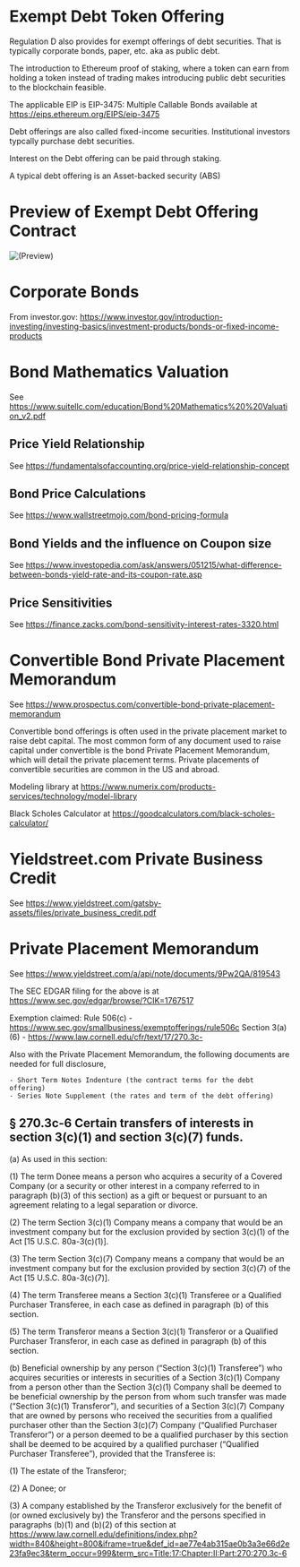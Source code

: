 # Exempt Debt Token Offering
Regulation D also provides for exempt offerings of debt securities. That is typically corporate bonds, paper, etc. aka as public debt.

The introduction to Ethereum proof of staking, where a token can earn from holding a token instead of trading makes introducing public debt securities to the blockchain feasible.

The applicable EIP is EIP-3475: Multiple Callable Bonds available at https://eips.ethereum.org/EIPS/eip-3475

Debt offerings are also called fixed-income securities. Institutional investors typcally purchase debt securities. 

Interest on the Debt offering can be paid through staking.

A typical debt offering is an Asset-backed security (ABS)

# Preview of Exempt Debt Offering Contract
![(Preview)](./debt.svg)

# Corporate Bonds
From investor.gov: https://www.investor.gov/introduction-investing/investing-basics/investment-products/bonds-or-fixed-income-products

# Bond Mathematics Valuation
See https://www.suitellc.com/education/Bond%20Mathematics%20%20Valuation_v2.pdf

## Price Yield Relationship
See https://fundamentalsofaccounting.org/price-yield-relationship-concept

## Bond Price Calculations
See https://www.wallstreetmojo.com/bond-pricing-formula

## Bond Yields and the influence on Coupon size
See https://www.investopedia.com/ask/answers/051215/what-difference-between-bonds-yield-rate-and-its-coupon-rate.asp

## Price Sensitivities
See https://finance.zacks.com/bond-sensitivity-interest-rates-3320.html

# Convertible Bond Private Placement Memorandum
See https://www.prospectus.com/convertible-bond-private-placement-memorandum

Convertible bond offerings is often used in the private placement market to raise debt capital. The most common form of any document used to raise capital under convertible is the bond Private Placement Memorandum, which will detail the private placement terms. Private placements of convertible securities are common in the US and abroad.

Modeling library at https://www.numerix.com/products-services/technology/model-library

Black Scholes Calculator at https://goodcalculators.com/black-scholes-calculator/

# Yieldstreet.com Private Business Credit
See https://www.yieldstreet.com/gatsby-assets/files/private_business_credit.pdf

# Private Placement Memorandum
See https://www.yieldstreet.com/a/api/note/documents/9Pw2QA/819543

The SEC EDGAR filing for the above is at https://www.sec.gov/edgar/browse/?CIK=1767517

Exemption claimed:
    Rule 506(c) - https://www.sec.gov/smallbusiness/exemptofferings/rule506c
    Section 3(a)(6) - https://www.law.cornell.edu/cfr/text/17/270.3c-
    
Also with the Private Placement Memorandum, the following documents are needed for full disclosure,

    - Short Term Notes Indenture (the contract terms for the debt offering)
    - Series Note Supplement (the rates and term of the debt offering)

## § 270.3c-6 Certain transfers of interests in section 3(c)(1) and section 3(c)(7) funds.
(a) As used in this section:

(1) The term Donee means a person who acquires a security of a Covered Company (or a security or other interest in a company referred to in paragraph (b)(3) of this section) as a gift or bequest or pursuant to an agreement relating to a legal separation or divorce.

(2) The term Section 3(c)(1) Company means a company that would be an investment company but for the exclusion provided by section 3(c)(1) of the Act [15 U.S.C. 80a-3(c)(1)].

(3) The term Section 3(c)(7) Company means a company that would be an investment company but for the exclusion provided by section 3(c)(7) of the Act [15 U.S.C. 80a-3(c)(7)].

(4) The term Transferee means a Section 3(c)(1) Transferee or a Qualified Purchaser Transferee, in each case as defined in paragraph (b) of this section.

(5) The term Transferor means a Section 3(c)(1) Transferor or a Qualified Purchaser Transferor, in each case as defined in paragraph (b) of this section.

(b) Beneficial ownership by any person (“Section 3(c)(1) Transferee”) who acquires securities or interests in securities of a Section 3(c)(1) Company from a person other than the Section 3(c)(1) Company shall be deemed to be beneficial ownership by the person from whom such transfer was made (“Section 3(c)(1) Transferor”), and securities of a Section 3(c)(7) Company that are owned by persons who received the securities from a qualified purchaser other than the Section 3(c)(7) Company (“Qualified Purchaser Transferor”) or a person deemed to be a qualified purchaser by this section shall be deemed to be acquired by a qualified purchaser (“Qualified Purchaser Transferee”), provided that the Transferee is:

(1) The estate of the Transferor;

(2) A Donee; or

(3) A company established by the Transferor exclusively for the benefit of (or owned exclusively by) the Transferor and the persons specified in paragraphs (b)(1) and (b)(2) of this section at https://www.law.cornell.edu/definitions/index.php?width=840&height=800&iframe=true&def_id=ae77e4ab315ae0b3a3e66d2e23fa9ec3&term_occur=999&term_src=Title:17:Chapter:II:Part:270:270.3c-6
